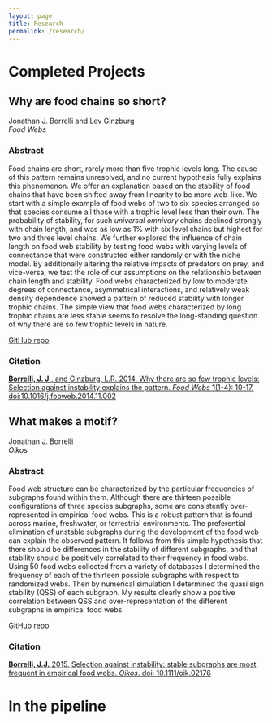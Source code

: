 ```yaml
---
layout: page  
title: Research  
permalink: /research/  
---
```


# Completed Projects

## Why are food chains so short? 
Jonathan J. Borrelli and Lev Ginzburg  
*Food Webs*
### Abstract
Food chains are short, rarely more than five trophic levels long. The cause of this pattern remains unresolved, and no current hypothesis fully explains this phenomenon. We offer an explanation based on the stability of food chains that have been shifted away from linearity to be more web-like. We start with a simple example of food webs of two to six species arranged so that species consume all those with a trophic level less than their own. The probability of stability, for such _universal omnivory_ chains declined strongly with chain length, and was as low as 1% with six level chains but highest for two and three level chains. We further explored the influence of chain length on food web stability by testing food webs with varying levels of connectance that were constructed either randomly or with the niche model. By additionally altering the relative impacts of predators on prey, and vice-versa, we test the role of our assumptions on the relationship between chain length and stability. Food webs characterized by low to moderate degrees of connectance, asymmetrical interactions, and relatively weak density dependence showed a pattern of reduced stability with longer trophic chains. The simple view that food webs characterized by long trophic chains are less stable seems to resolve the long-standing question of why there are so few trophic levels in nature.

[GitHub repo](https://github.com/jjborrelli/Food-Chain-Length)

### Citation
[**Borrelli, J. J.**, and Ginzburg, L.R. 2014. Why there are so few trophic levels: Selection against instability explains the pattern. *Food Webs* **1**(1-4): 10-17. doi:10.1016/j,fooweb.2014.11.002](http://www.sciencedirect.com/science/article/pii/S2352249614000056)

## What makes a motif? 
Jonathan J. Borrelli  
*Oikos*
### Abstract
Food web structure can be characterized by the particular frequencies of subgraphs found within them. Although there are thirteen possible configurations of three species subgraphs, some are consistently over-represented in empirical food webs. This is a robust pattern that is found across marine, freshwater, or terrestrial environments. The preferential elimination of unstable subgraphs during the development of the food web can explain the observed pattern. It follows from this simple hypothesis that there should be differences in the stability of different subgraphs, and that stability should be positively correlated to their frequency in food webs. Using 50 food webs collected from a variety of databases I determined the frequency of each of the thirteen possible subgraphs with respect to randomized webs. Then by numerical simulation I determined the quasi sign stability (QSS) of each subgraph. My results clearly show a positive correlation between QSS and over-representation of the different subgraphs in empirical food webs. 

[GitHub repo](https://github.com/jjborrelli/Subgraph-Stability)

### Citation
[**Borrelli, J.J.** 2015. Selection against instability: stable subgraphs are most frequent in empirical food webs. *Oikos*. doi: 10.1111/oik.02176](http://onlinelibrary.wiley.com/doi/10.1111/oik.02176/abstract)


# In the pipeline

